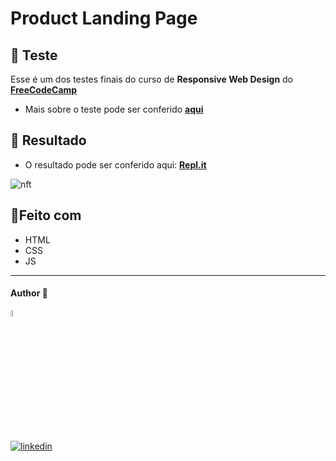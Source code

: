 # Product Landing Page

## 📝 Teste

Esse é um dos testes finais do curso de **Responsive Web Design** do [**FreeCodeCamp**](https://www.freecodecamp.org/)
- Mais sobre o teste pode ser conferido [**aqui**](https://www.freecodecamp.org/learn/responsive-web-design/responsive-web-design-projects/build-a-product-landing-page/)



## 🎨 Resultado
- O resultado pode ser conferido aqui: [**Repl.it**](https://product-landing-page.dev-araujo.repl.co/)

![nft](https://user-images.githubusercontent.com/97068163/159713948-89f0494c-4736-47c3-b63e-1de60eac06ca.png)


## 🔨Feito com 
- HTML
- CSS
- JS
----


#### Author 👷

<img src="https://user-images.githubusercontent.com/97068163/149033991-781bf8b6-4beb-445a-913c-f05a76a28bfc.png" width="5%" alt="caricatura do autor desse repositório"/>

[![linkedin](https://img.shields.io/badge/LinkedIn-0077B5?style=for-the-badge&logo=linkedin&logoColor=white)](https://www.linkedin.com/in/araujocode/)
